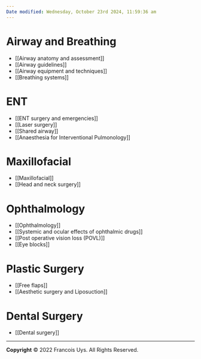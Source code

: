 ```yaml
---
Date modified: Wednesday, October 23rd 2024, 11:59:36 am
---
```

# Airway and Breathing
- [[Airway anatomy and assessment]]
- [[Airway guidelines]]
- [[Airway equipment and techniques]]
- [[Breathing systems]]
# ENT
- [[ENT surgery and emergencies]]
- [[Laser surgery]]
- [[Shared airway]]
- [[Anaesthesia for Interventional Pulmonology]]
# Maxillofacial
- [[Maxillofacial]]
- [[Head and neck surgery]]
# Ophthalmology
- [[Ophthalmology]]
- [[Systemic and ocular effects of ophthalmic drugs]]
- [[Post operative vision loss (POVL)]]
- [[Eye blocks]]
# Plastic Surgery
- [[Free flaps]]
- [[Aesthetic surgery and Liposuction]]
# Dental Surgery
- [[Dental surgery]]

---

**Copyright**
© 2022 Francois Uys. All Rights Reserved.
